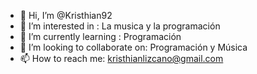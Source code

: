 - 👋 Hi, I’m @Kristhian92
- 👀 I’m interested in : La musica y la programación
- 🌱 I’m currently learning : Programación
- 💞️ I’m looking to collaborate on: Programación y Música 
- 📫 How to reach me: kristhianlizcano@gmail.com 

<!---
Kristhian92/Kristhian92 is a ✨ special ✨ repository because its `README.md` (this file) appears on your GitHub profile.
You can click the Preview link to take a look at your changes.
--->
